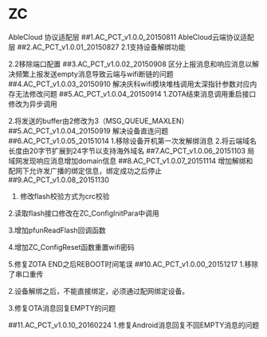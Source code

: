# ZC
AbleCloud 协议适配层
##1.AC_PCT_v1.0.0_20150811
AbleCloud云端协议适配层
##2.AC_PCT_v1.0.01_20150827
2.1支持设备解绑功能

2.2移除端口配置
##3.AC_PCT_v1.0.02_20150908
区分上报消息和响应消息以解决频繁上报发送empty消息导致云端与wifi断链的问题
##4.AC_PCT_v1.0.03_20150910
解决庆科wifi模块堆栈调用太深指针参数对应内存无法修改问题
##5.AC_PCT_v1.0.04_20150914
1.ZOTA结束消息调用重启接口修改为异步调用

2.将发送的buffer由2修改为3（MSG_QUEUE_MAXLEN）
##5.AC_PCT_v1.0.04_20150919
解决设备直连问题
##6.AC_PCT_v1.0.05_20151014
1.移除设备开机第一次发解绑消息
2.将云端域名长度由20字节扩展到24字节以支持海外域名
##7.AC_PCT_v1.0.06_20151103
 局域网发现响应消息增加domain信息
##8.AC_PCT_v1.0.07_20151114
增加解绑和配网下允许发广播的绑定信息，绑定成功之后停止
##9.AC_PCT_v1.0.08_20151130
1. 修改flash校验方式为crc校验

2.读取flash接口修改在ZC_ConfigInitPara中调用

3.增加pfunReadFlash回调函数

4.增加ZC_ConfigReset函数重置wifi密码

5.修复ZOTA END之后REBOOT时间笔误
##10.AC_PCT_v1.0.00_20151217
1.移除了串口重传

2.设备解绑之后，不能直接绑定，必须通过配网绑定设备。

3.修复OTA消息回复EMPTY的问题

##11.AC_PCT_v1.0.10_20160224
1.修复Android消息回复不回EMPTY消息的问题